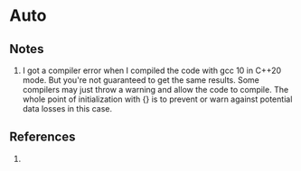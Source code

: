 # Auto

## Notes
1. I got a compiler error when I compiled the code with gcc 10 in C++20 mode. But you're not guaranteed to get the same results. Some compilers may just throw a warning and allow the code to compile. The whole point of initialization with {} is to prevent or warn against potential data losses in this case.


## References
1. 


